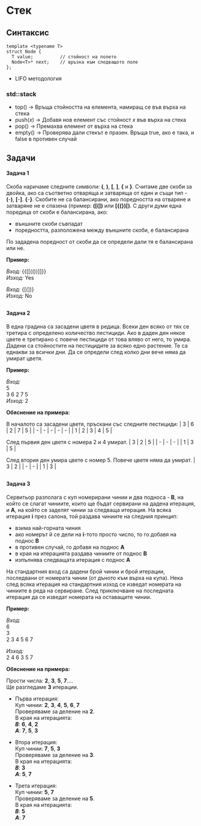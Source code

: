 # Стек

## Синтаксис
```
template <typename T>
struct Node {   
  T value;          // стойност на полето
  Node<T>* next;    // връзка към следващото поле
};
```

- LIFO методология



### std::stack

- top() -> Връща стойността на елемента, намиращ се във върха на стека
- push(*x*) -> Добавя нов елемент със стойност *x* във върха на стека
- pop() -> Премахва елемент от върха на стека
- empty() -> Проверява дали стекът е празен. Връща true, ако е така, и false в противен случай



## Задачи

#### Задача 1
Скоба наричаме следните символи: **(**, **)**, **[**, **]**, **{** и **}**. Считаме две скоби за двойка, ако са съответно отваряща и затваряща от един и същи тип - **(**-**)**, **[**\-**]**. **{**-**}**. Скобите не са балансирани, ако поредността на отваряне и затваряне не е спазена (пример: **([(])** или **[{(})[)**. С други думи една поредица от скоби е балансирана, ако:
- външните скоби съвпадат
- поредността, разположена между външните скоби, е балансирана 

По зададена поредност от скоби да се определи дали тя е балансирана или не.


**Пример:** 

*Вход:* {{[[(())]]}} \
*Изход:* Yes


*Вход:* {[(])} \
*Изход:* No


##
#### Задача 2
В една градина са засадени цветя в редица. Всеки ден всяко от тях се третира с определено количество пестициди. Ако в даден ден някое цвете е третирано с повече пестициди от това вляво от него, то умира. Дадени са стойностите на пестицидите за всяко едно растение. Те са еднакви за всички дни. Да се определи след колко дни вече няма да умират цветя.

**Пример:**

*Вход:* \
5 \
3 6 2 7 5 \
*Изход:* 2

**Обяснение на примера:** 

В началото са засадени цветя, пръскани със следните пестициди:
| 3 | 6 | 2 | 7 | 5 |
| - | - | - | - | - |
| 1 | 2 | 3 | 4 | 5 |

След първия ден цветя с номера 2 и 4 умират.
| 3 | 2 | 5 |
| - | - | - |
| 1 | 3 | 5 |

След втория ден умира цвете с номер 5. Повече цветя няма да умират.
| 3 | 2 |
| - | - |
| 1 | 3 |


##
#### Задача 3
Сервитьор разполага с куп номерирани чинии и два подноса - **B**, на който се слагат чиниите, които ще бъдат сервирани на дадена итерация, и **A**, на който се заделят чинии за следваща итерация. На всяка итерация **i** през салона, той раздава чиниите на следния принцип:
- взима най-горната чиния
- ако номерът й се дели на **i**-тото просто число, то го добавя на поднос **B**
- в противен случай, го добавя на поднос **A**
- в края на итерацията раздава чиниите от поднос **B**
- изпълнява следващата итерация с поднос **А**

На стандартния вход са дадени брой чинии и брой итерации, последвани от номерата чинии (от дъното към върха на купа). Нека след всяка итерация на стандартния изход се изведат номерата на чиниите в реда на сервиране. След приключване на последната итерация да се изведат номерата на оставащите чинии.

**Пример:**

*Вход:* \
6 \
3 \
2 3 4 5 6 7 

*Изход:* \
2 4 6 3 5 7

**Обяснение на примера:** 

Прости числа: **2**, **3**, **5**, **7**…. \
Ще разгледаме **3** итерации.

- Първа итерация: \
Куп чинии: **2**, **3**, **4**, **5**, **6**, **7** \
Проверяваме за деление на **2**. \
В края на итерацията: \
***B***: **6**, **4**, **2** \
***A***: **7**, **5**, **3**

- Втора итерация: \
Куп чинии: **7**, **5**, **3** \
Проверяваме за деление на **3**. \
В края на итерацията: \
***B***: **3** \
***A***: **5**, **7**

- Трета итерация: \
Куп чинии: **5**, **7** \
Проверяваме за деление на **5**. \
В края на итерацията: \
***B***: **5** \
***A***: **7**

